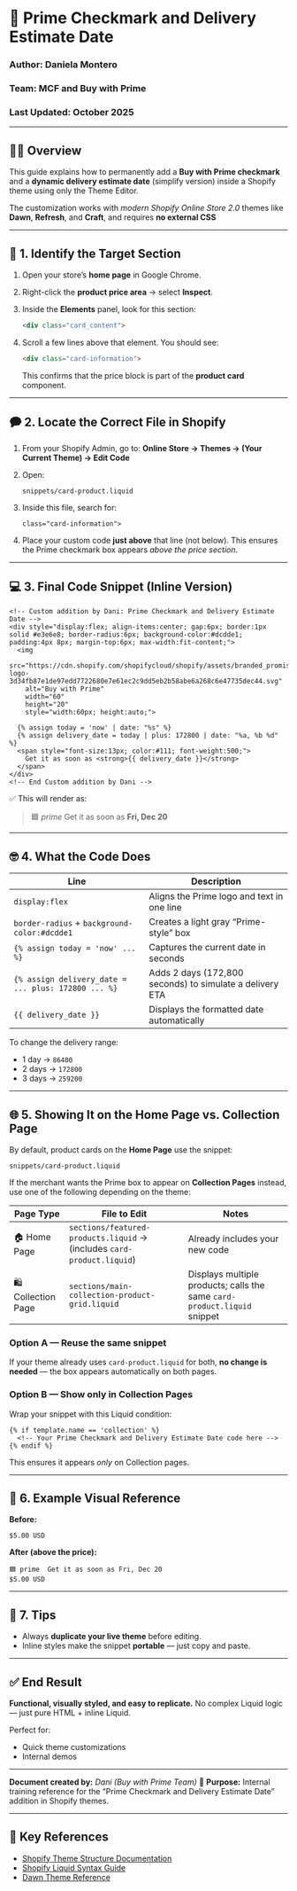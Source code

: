 # 🔧 **Prime Checkmark and Delivery Estimate Date**

### Author: Daniela Montero

### Team: MCF and Buy with Prime

### Last Updated: October 2025

---

## 🧙‍♂️ **Overview**

This guide explains how to permanently add a **Buy with Prime checkmark** and a **dynamic delivery estimate date** (simplify version) inside a Shopify theme using only the Theme Editor.

The customization works with *modern Shopify Online Store 2.0* themes like **Dawn**, **Refresh**, and **Craft**, and requires **no external CSS**

---

## 🧢 **1. Identify the Target Section**

1. Open your store’s **home page** in Google Chrome.
2. Right-click the **product price area** → select **Inspect**.
3. Inside the **Elements** panel, look for this section:

   ```html
   <div class="card_content">
   ```
4. Scroll a few lines above that element. You should see:

   ```html
   <div class="card-information">
   ```

   This confirms that the price block is part of the **product card** component.

---

## 🗭 **2. Locate the Correct File in Shopify**

1. From your Shopify Admin, go to:
   **Online Store → Themes → (Your Current Theme) → Edit Code**
2. Open:

   ```
   snippets/card-product.liquid
   ```
3. Inside this file, search for:

   ```liquid
   class="card-information">
   ```
4. Place your custom code **just above** that line (not below).
   This ensures the Prime checkmark box appears *above the price section*.

---

## 💻 **3. Final Code Snippet (Inline Version)**

```liquid
<!-- Custom addition by Dani: Prime Checkmark and Delivery Estimate Date -->
<div style="display:flex; align-items:center; gap:6px; border:1px solid #e3e6e8; border-radius:6px; background-color:#dcdde1; padding:4px 8px; margin-top:6px; max-width:fit-content;">
  <img 
    src="https://cdn.shopify.com/shopifycloud/shopify/assets/branded_promises/prime-logo-3d34fb87e1de97edd7722680e7e61ec2c9dd5eb2b58abe6a268c6e47735dec44.svg"
    alt="Buy with Prime"
    width="60"
    height="20"
    style="width:60px; height:auto;">
  
  {% assign today = 'now' | date: "%s" %}
  {% assign delivery_date = today | plus: 172800 | date: "%a, %b %d" %}
  <span style="font-size:13px; color:#111; font-weight:500;">
    Get it as soon as <strong>{{ delivery_date }}</strong>
  </span>
</div>
<!-- End Custom addition by Dani -->
```

✅ This will render as:

> 🟦 *prime*  Get it as soon as **Fri, Dec 20**

---

## 🤓 **4. What the Code Does**

| Line                                                | Description                                              |
| --------------------------------------------------- | -------------------------------------------------------- |
| `display:flex`                                      | Aligns the Prime logo and text in one line               |
| `border-radius` + `background-color:#dcdde1`        | Creates a light gray “Prime-style” box                   |
| `{% assign today = 'now' ... %}`                    | Captures the current date in seconds                     |
| `{% assign delivery_date = ... plus: 172800 ... %}` | Adds 2 days (172,800 seconds) to simulate a delivery ETA |
| `{{ delivery_date }}`                               | Displays the formatted date automatically                |

To change the delivery range:

* 1 day → `86400`
* 2 days → `172800`
* 3 days → `259200`

---

## 🌐 **5. Showing It on the Home Page vs. Collection Page**

By default, product cards on the **Home Page** use the snippet:

```
snippets/card-product.liquid
```

If the merchant wants the Prime box to appear on **Collection Pages** instead, use one of the following depending on the theme:

| Page Type           | File to Edit                                                           | Notes                                                                    |
| ------------------- | ---------------------------------------------------------------------- | ------------------------------------------------------------------------ |
| 🏠 Home Page        | `sections/featured-products.liquid` → (includes `card-product.liquid`) | Already includes your new code                                           |
| 🛍️ Collection Page | `sections/main-collection-product-grid.liquid`                         | Displays multiple products; calls the same `card-product.liquid` snippet |

### Option A — Reuse the same snippet

If your theme already uses `card-product.liquid` for both, **no change is needed** — the box appears automatically on both pages.

### Option B — Show only in Collection Pages

Wrap your snippet with this Liquid condition:

```liquid
{% if template.name == 'collection' %}
  <!-- Your Prime Checkmark and Delivery Estimate Date code here -->
{% endif %}
```

This ensures it appears *only* on Collection pages.

---

## 🧱 **6. Example Visual Reference**

**Before:**

```
$5.00 USD
```

**After (above the price):**

```
🟦 prime  Get it as soon as Fri, Dec 20  
$5.00 USD
```

---

## 💬 **7. Tips**

* Always **duplicate your live theme** before editing.
* Inline styles make the snippet **portable** — just copy and paste.

---

## ✅ **End Result**

**Functional, visually styled, and easy to replicate.**
No complex Liquid logic — just pure HTML + inline Liquid.

Perfect for:

* Quick theme customizations
* Internal demos

---

**Document created by:** *Dani (Buy with Prime Team)* 💙
**Purpose:** Internal training reference for the “Prime Checkmark and Delivery Estimate Date” addition in Shopify themes.

---

## 🔗 Key References

* [Shopify Theme Structure Documentation](https://shopify.dev/docs/themes/architecture)
* [Shopify Liquid Syntax Guide](https://shopify.dev/docs/api/liquid)
* [Dawn Theme Reference](https://github.com/Shopify/dawn)
